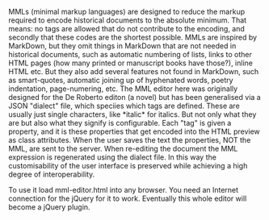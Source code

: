 MMLs (minimal markup languages) are designed to reduce the markup 
required to encode historical documents to the absolute minimum. That 
means: no tags are allowed that do not contribute to the encoding, and 
secondly that these codes are the shortest possible. MMLs are inspired 
by MarkDown, but they omit things in MarkDown that are not needed in 
historical documents, such as automatic numbering of lists, links to 
other HTML pages (how many printed or manuscript books have those?), 
inline HTML etc. But they also add several features not found in 
MarkDown, such as smart-quotes, automatic joining up of hyphenated 
words, poetry indentation, page-numering, etc. The MML editor here was 
originally designed for the De Roberto editon (a novel) but has been 
generalised via a JSON "dialect" file, which speciies which tags are 
defined. These are usually just single characters, like \*italic\* for 
italics. But not only what they are but also what they signify is 
configurable. Each "tag" is given a property, and it is these properties 
that get encoded into the HTML preview as class attributes. When the 
user saves the text the properties, NOT the MML, are sent to the server. 
When re-editing the document the MML expression is regenerated using the 
dialect file. In this way the customisability of the user interface is 
preserved while achieving a high degree of interoperability.

To use it load mml-editor.html into any browser. You need an Internet 
connection for the jQuery for it to work. Eventually this whole editor 
will become a jQuery plugin.
